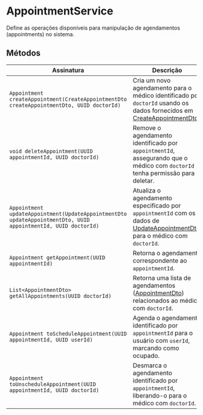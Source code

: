<h1>AppointmentService</h1>
<p>Define as operações disponíveis para manipulação de agendamentos (appointments) no sistema.</p>

<h2>Métodos</h2>
<table>
  <thead>
    <tr>
      <th>Assinatura</th>
      <th>Descrição</th>
    </tr>
  </thead>
  <tbody>
    <tr>
      <td><code>Appointment createAppointment(CreateAppointmentDto createAppointmentDto, UUID doctorId)</code></td>
      <td>Cria um novo agendamento para o médico identificado por <code>doctorId</code> usando os dados fornecidos em <a href="https://github.com/EricksonLOOP/DoctorProject/blob/main/backend/src/main/java/org/edev/doctorappbackend/Doc/ModulesDoc/AppointmentDoc/CreateAppointmentDtoDoc.md">CreateAppointmentDto</a>.</td>
    </tr>
    <tr>
      <td><code>void deleteAppointment(UUID appointmentId, UUID doctorId)</code></td>
      <td>Remove o agendamento identificado por <code>appointmentId</code>, assegurando que o médico com <code>doctorId</code> tenha permissão para deletar.</td>
    </tr>
    <tr>
      <td><code>Appointment updateAppointment(UpdateAppointmentDto updateAppointmentDto, UUID appointmentId, UUID doctorId)</code></td>
      <td>Atualiza o agendamento especificado por <code>appointmentId</code> com os dados de <a href="https://github.com/EricksonLOOP/DoctorProject/blob/main/backend/src/main/java/org/edev/doctorappbackend/Doc/ModulesDoc/AppointmentDoc/AppointmentEntityDoc.md">UpdateAppointmentDto</a>, para o médico com <code>doctorId</code>.</td>
    </tr>
    <tr>
      <td><code>Appointment getAppointment(UUID appointmentId)</code></td>
      <td>Retorna o agendamento correspondente ao <code>appointmentId</code>.</td>
    </tr>
    <tr>
      <td><code>List&lt;AppointmentDto&gt; getAllAppointments(UUID doctorId)</code></td>
      <td>Retorna uma lista de agendamentos (<a href="https://github.com/EricksonLOOP/DoctorProject/blob/main/backend/src/main/java/org/edev/doctorappbackend/Doc/ModulesDoc/AppointmentDoc/AppointmentEntityDoc.md">AppointmentDto</a>) relacionados ao médico com <code>doctorId</code>.</td>
    </tr>
    <tr>
      <td><code>Appointment toScheduleAppointment(UUID appointmentId, UUID userId)</code></td>
      <td>Agenda o agendamento identificado por <code>appointmentId</code> para o usuário com <code>userId</code>, marcando como ocupado.</td>
    </tr>
    <tr>
      <td><code>Appointment toUnscheduleAppointment(UUID appointmentId, UUID doctorId)</code></td>
      <td>Desmarca o agendamento identificado por <code>appointmentId</code>, liberando-o para o médico com <code>doctorId</code>.</td>
    </tr>
  </tbody>
</table>
